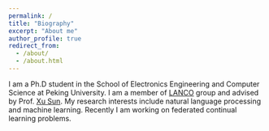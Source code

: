 ```yaml
---
permalink: /
title: "Biography"
excerpt: "About me"
author_profile: true
redirect_from: 
  - /about/
  - /about.html
---
```


I am a Ph.D student in the School of Electronics Engineering and Computer Science at Peking University. I am a member of [LANCO](https://lancopku.github.io) group and advised by Prof. [Xu Sun](https://xusun.org). My research interests include natural language processing and machine learning. Recently I am working on federated continual learning problems.